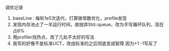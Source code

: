 调优记录

1. baseLine : 每轮1e5次迭代，打算做常数优化，profile发现
2. 发现内存池占了一半运行时间，故抛弃Std::queue，改为手写循环队列，现在占6%
3. 用profiler找热点，改了几处不太好的写法
4. 我写的好像不是标准UCT，改成标准的之后彻底变成智障 因为+1 -1写反了
